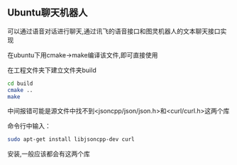 ## Ubuntu聊天机器人

可以通过语音对话进行聊天,通过讯飞的语音接口和图灵机器人的文本聊天接口实现

在ubuntu下用cmake->make编译该文件,即可直接使用

在工程文件夹下建立文件夹build

```sh
cd build
cmake ..
make

```
中间报错可能是源文件中找不到<jsoncpp/json/json.h>和<curl/curl.h>这两个库

命令行中输入：
```sh
sudo apt-get install libjsoncpp-dev curl 
```
安装,一般应该都会有这两个库

